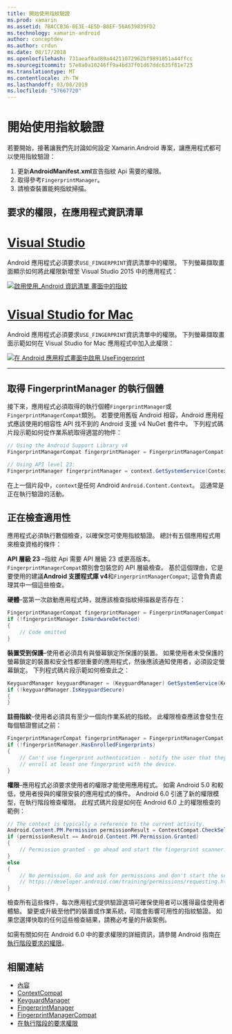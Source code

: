 ```yaml
---
title: 開始使用指紋驗證
ms.prod: xamarin
ms.assetid: 7BACCB36-8E3E-4E5D-B8EF-56A639839FD2
ms.technology: xamarin-android
author: conceptdev
ms.author: crdun
ms.date: 08/17/2018
ms.openlocfilehash: 731aeaf0ad89a44211072962bf9891851a44ffcc
ms.sourcegitcommit: 57e8a0a10246ff9a4bd37f01d67ddc635f81e723
ms.translationtype: MT
ms.contentlocale: zh-TW
ms.lasthandoff: 03/08/2019
ms.locfileid: "57667720"
---
```

# <a name="getting-started-with-fingerprint-authentication"></a>開始使用指紋驗證

若要開始，接著讓我們先討論如何設定 Xamarin.Android 專案，讓應用程式都可以使用指紋驗證：

1. 更新**AndroidManifest.xml**宣告指紋 Api 需要的權限。
2. 取得參考`FingerprintManager`。
3. 請檢查裝置能夠指紋掃描。

## <a name="requesting-permissions-in-the-application-manifest"></a>要求的權限，在應用程式資訊清單

# <a name="visual-studiotabwindows"></a>[Visual Studio](#tab/windows)

Android 應用程式必須要求`USE_FINGERPRINT`資訊清單中的權限。 下列螢幕擷取畫面顯示如何將此權限新增至 Visual Studio 2015 中的應用程式：

[![啟用使用\_Android 資訊清單 畫面中的指紋](get-started-images/fingerprint-01-vs.png)](get-started-images/fingerprint-01-vs.png#lightbox) 

# <a name="visual-studio-for-mactabmacos"></a>[Visual Studio for Mac](#tab/macos)

Android 應用程式必須要求`USE_FINGERPRINT`資訊清單中的權限。 下列螢幕擷取畫面示範如何在 Visual Studio for Mac 應用程式中加入此權限：

[![在 Android 應用程式畫面中啟用 UseFingerprint](get-started-images/fingerprint-01-xs.png)](get-started-images/fingerprint-01-xs.png#lightbox) 

-----

## <a name="getting-an-instance-of-the-fingerprintmanager"></a>取得 FingerprintManager 的執行個體

接下來，應用程式必須取得的執行個體`FingerprintManager`或`FingerprintManagerCompat`類別。 若要使用舊版 Android 相容，Android 應用程式應該使用的相容性 API 找不到的 Android 支援 v4 NuGet 套件中。 下列程式碼片段示範如何從作業系統取得適當的物件： 

```csharp
// Using the Android Support Library v4
FingerprintManagerCompat fingerprintManager = FingerprintManagerCompat.From(context);

// Using API level 23:
FingerprintManager fingerprintManager = context.GetSystemService(Context.FingerprintService) as FingerprintManager;
```  

在上一個片段中，`context`是任何 Android `Android.Content.Context`。 這通常是正在執行驗證的活動。

## <a name="checking-for-eligibility"></a>正在檢查適用性

應用程式必須執行數個檢查，以確保您可使用指紋驗證。 總計有五個應用程式用來檢查資格的條件：  

**API 層級 23** &ndash;指紋 Api 需要 API 層級 23 或更高版本。 `FingerprintManagerCompat`類別會包裝您的 API 層級檢查。 基於這個理由，它是要使用的建議**Android 支援程式庫 v4**和`FingerprintManagerCompat`; 這會負責處理其中一個這些檢查。

**硬體**&ndash;當第一次啟動應用程式時，就應該檢查指紋掃描器是否存在：

```csharp
FingerprintManagerCompat fingerprintManager = FingerprintManagerCompat.From(context);
if (!fingerprintManager.IsHardwareDetected)
{
    // Code omitted
}
```

**裝置受到保護**&ndash;使用者必須具有與螢幕鎖定所保護的裝置。 如果使用者未受保護的螢幕鎖定的裝置和安全性都很重要的應用程式，然後應該通知使用者，必須設定螢幕鎖定。 下列程式碼片段示範如何檢查此之：

```csharp
KeyguardManager keyguardManager = (KeyguardManager) GetSystemService(KeyguardService);
if (!keyguardManager.IsKeyguardSecure)
{
}
```

**註冊指紋**&ndash;使用者必須具有至少一個向作業系統的指紋。 此權限檢查應該會發生在每個驗證嘗試之前：

```csharp
FingerprintManagerCompat fingerprintManager = FingerprintManagerCompat.From(context);
if (!fingerprintManager.HasEnrolledFingerprints)
{
    // Can't use fingerprint authentication - notify the user that they need to
    // enroll at least one fingerprint with the device.
}
```

**權限**&ndash;應用程式必須要求使用者的權限才能使用應用程式。 如需 Android 5.0 和較低，使用者授與的權限安裝的應用程式的條件。 Android 6.0 引進了新的權限模型，在執行階段檢查權限。 此程式碼片段是如何在 Android 6.0 上的權限檢查的範例：

```csharp
// The context is typically a reference to the current activity.
Android.Content.PM.Permission permissionResult = ContextCompat.CheckSelfPermission(context, Manifest.Permission.UseFingerprint);
if (permissionResult == Android.Content.PM.Permission.Granted)
{
    // Permission granted - go ahead and start the fingerprint scanner.
}
else
{
    // No permission. Go and ask for permissions and don't start the scanner. See
    // https://developer.android.com/training/permissions/requesting.html
}
```

檢查所有這些條件，每次應用程式提供驗證選項可確保使用者可以獲得最佳使用者體驗。 變更或升級至他們的裝置或作業系統，可能會影響可用性的指紋驗證。 如果您選擇快取的任何這些檢查結果，請務必考量的升級案例。

如需有關如何在 Android 6.0 中的要求權限的詳細資訊，請參閱 Android 指南[在執行階段要求的權限](https://developer.android.com/training/permissions/requesting.html)。

## <a name="related-links"></a>相關連結

- [內容](https://developer.xamarin.com/api/type/Android.Content.Context/)
- [ContextCompat](https://developer.xamarin.com/api/type/Android.Support.V4.Content.ContextCompat/)
- [KeyguardManager](https://developer.xamarin.com/api/type/Android.App.KeyguardManager/)
- [FingerprintManager](https://developer.android.com/reference/android/hardware/fingerprint/FingerprintManager.html)
- [FingerprintManagerCompat](https://developer.android.com/reference/android/support/v4/hardware/fingerprint/FingerprintManagerCompat.html)
- [在執行階段的要求權限](https://developer.android.com/training/permissions/requesting.html)
